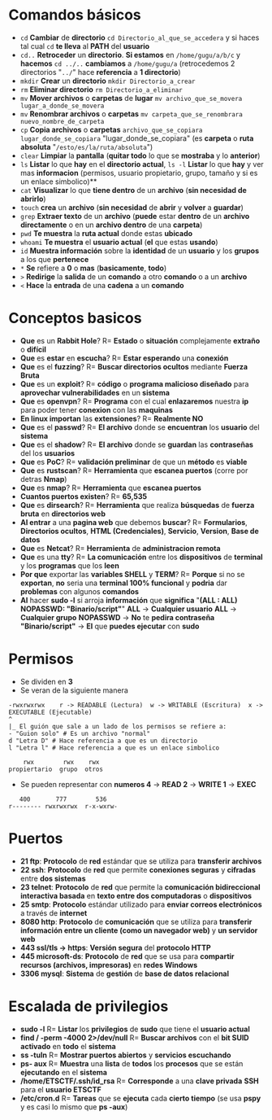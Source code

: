 # Comandos básicos
- `cd` **Cambiar** de **directorio** `cd Directorio_al_que_se_accedera` y si haces tal cual `cd` **te lleva** al **PATH** del **usuario**
- `cd..` **Retroceder** un **directorio**. **Si estamos** en `/home/gugu/a/b/c` y **hacemos** `cd ../..` **cambiamos** a `/home/gugu/a` (retrocedemos 2 directorios "`../`" hace **referencia** a **1 directorio**)
- `mkdir` **Crear** un **directorio** `mkdir Directorio_a_crear`
- `rm` **Eliminar directorio** `rm Directorio_a_eliminar`
- `mv` **Mover archivos** o **carpetas** de **lugar** `mv archivo_que_se_movera lugar_a_donde_se_movera`
- `mv` **Renombrar archivos** o **carpetas** `mv carpeta_que_se_renombrara nuevo_nombre_de_carpeta`
- `cp` **Copia archivos** o **carpetas** `archivo_que_se_copiara lugar_donde_se_copiara` "lugar_donde_se_copiara" (es **carpeta** o **ruta absoluta** "`/esto/es/la/ruta/absoluta`")
- `clear` **Limpiar** la **pantalla** (**quitar todo** lo que se **mostraba** y lo **anterior**)
- `ls` **Listar** lo que **hay** en el **directorio actual**, `ls -l` **Listar** lo que **hay** y ver mas **informacion** (permisos, usuario propietario, grupo, tamaño y si es un enlace simbolico)**
- `cat` **Visualizar** lo que **tiene dentro** de un **archivo** (**sin necesidad de abrirlo**)
- `touch` **crea** un **archivo** (**sin necesidad** de **abrir** y **volver** a **guardar**)
- `grep` **Extraer texto** de un **archivo** (**puede** estar **dentro** de un **archivo directamente** o en un **archivo dentro** de una **carpeta**)
- `pwd` **Te muestra** la **ruta actual** donde estas **ubicado**
- `whoami` **Te muestra** el **usuario actual** (**el** que estas **usando**)
- `id` **Muestra información** sobre la **identidad** de un **usuario** y los **grupos** a los que **pertenece**
- `*` **Se** refiere a **0** o **mas** (**basicamente**, **todo**)
- `>` **Redirige** la **salida** de un **comando** a otro **comando** o a un **archivo**
- `<` **Hace** la **entrada** de una **cadena** a un **comando**

# Conceptos basicos
- **Que** es un **Rabbit Hole**?  R= **Estado** o **situación** complejamente **extraño** o **difícil**
- **Que** es **estar** en **escucha**?  R= **Estar esperando** una **conexión**
- **Que** es el **fuzzing**?  R= **Buscar directorios ocultos** mediante **Fuerza Bruta**
- **Que** es un **exploit**?  R= **código** o **programa malicioso diseñado** para **aprovechar vulnerabilidades** en un **sistema**
- **Que** es **openvpn**?  R= **Programa** con el cual **enlazaremos** nuestra **ip** para poder tener **conexion** con las **maquinas**
- **En linux importan** las **extensiones**?  R= **Realmente NO**
- **Que** es el **passwd**?  R= **El archivo** donde se **encuentran** los **usuario** del **sistema**
- **Que** es el **shadow**?  R= **El archivo** donde se **guardan** las **contraseñas** del los **usuarios**
- **Que** es **PoC**?  R= **validación preliminar** de que un **método** es **viable**
- **Que** es **rustscan**?  R= **Herramienta** que **escanea puertos** (corre por detras **Nmap**)
- **Que** es **nmap**?  R= **Herramienta** que **escanea puertos**
- **Cuantos puertos existen**?  R= **65,535**
- **Que** es **dirsearch**?  R= **Herramienta** que realiza **búsquedas** de **fuerza bruta** en **directorios web**
- **Al entrar** a una **pagina web** que debemos **buscar**?  R= **Formularios**, **Directorios ocultos**, **HTML (Credenciales)**, **Servicio**, **Version**, **Base de datos**
- **Que** es **Netcat**?  R= **Herramienta** de **administracion remota**
- **Que** es una **tty**?  R= **La comunicación** entre los **dispositivos** de **terminal** y los **programas** que los **leen**
- **Por que** exportar las **variables SHELL** y **TERM**?  R= **Porque** si no se **exportan**, **no** seria una **terminal 100% funcional** y **podria** dar **problemas** con algunos **comandos**
-  **Al** hacer **sudo -l** si arroja **información** que **significa** "**(ALL : ALL) NOPASSWD: "Binario/script"**" **ALL** -> **Cualquier usuario**  **ALL** -> **Cualquier grupo**  **NOPASSWD** -> **No** te **pedira contraseña**  **"Binario/script"** -> **El** que **puedes ejecutar** con **sudo**

# Permisos
- Se dividen en **3**
- Se veran de la siguiente manera
```
-rwxrwxrwx    r -> READABLE (Lectura)  w -> WRITABLE (Escritura)  x -> EXECUTABLE (Ejecutable)
^
|_ El guión que sale a un lado de los permisos se refiere a:
- "Guion solo" # Es un archivo "normal"
d "Letra D" # Hace referencia a que es un directorio
l "Letra l" # Hace referencia a que es un enlace simbolico

    rwx        rwx    rwx
propiertario  grupo  otros
```
- Se pueden representar con **numeros   4** -> **READ   2** -> **WRITE   1** -> **EXEC**
```
   400       777        536
r-------- rwxrwxrwx  r-x-wxrw-
```
# Puertos
- **21 ftp**:  **Protocolo** de **red** estándar que se utiliza para **transferir archivos**
- **22 ssh**:  **Protocolo** de **red** que permite **conexiones seguras** y **cifradas** entre **dos sistemas**
- **23 telnet**:  **Protocolo** de **red** que permite la **comunicación bidireccional interactiva basada** en **texto entre dos computadoras** o **dispositivos**
- **25 smtp**:  **Protocolo** estándar utilizado para **enviar correos electrónicos** a través de **internet**
- **8080 http**:  **Protocolo** de **comunicación** que se utiliza para **transferir información entre un cliente (como un navegador web)** y **un servidor web**
- **443 ssl/tls -> https**:  **Versión segura** del **protocolo HTTP**
- **445 microsoft-ds**:  **Protocolo** de **red** que se usa para **compartir recursos (archivos, impresoras)** en **redes Windows**
- **3306 mysql**:  **Sistema** de **gestión** de **base de datos relacional**

# Escalada de privilegios
- **sudo -l**  R= **Listar** los **privilegios** de **sudo** que tiene el **usuario actual**
- **find / -perm -4000 2>/dev/null**  R= **Buscar archivos** con el **bit SUID activado** en **todo** el **sistema**
- **ss -tuln**  R= **Mostrar puertos abiertos** y **servicios escuchando**
- **ps- aux**  R= **Muestra** una **lista** de **todos** los **procesos** que se están **ejecutando** en el **sistema**
- **/home/ETSCTF/.ssh/id_rsa**  R= **Corresponde** a una **clave privada** **SSH** para el **usuario ETSCTF**
- **/etc/cron.d**  R= **Tareas** que se **ejecuta** cada **cierto tiempo** (se usa **pspy** y es casi lo mismo que **ps -aux**)







